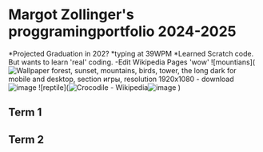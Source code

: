 # Margot Zollinger's proggramingportfolio 2024-2025
*Projected Graduation in 202?
*typing at 39WPM
*Learned Scratch code. But wants to learn 'real' coding. 
-Edit Wikipedia Pages 
'wow'
![mountians](<img src="https://img.goodfon.com/wallpaper/big/0/57/the-long-dark-vyshka-zakat-les.jpg" alt="Wallpaper forest, sunset, mountains, birds, tower, the long dark for mobile  and desktop, section игры, resolution 1920x1080 - download"/>![image](https://github.com/user-attachments/assets/c69b48ac-6f40-4ba0-a2c6-1614fba21521)
![reptile](<img src="https://upload.wikimedia.org/wikipedia/commons/thumb/b/bd/Nile_crocodile_head.jpg/800px-Nile_crocodile_head.jpg" alt="Crocodile - Wikipedia"/>![image](https://github.com/user-attachments/assets/c59cdaeb-e05d-4c27-9cea-aeff793a293d)
)
## Term 1

## Term 2
